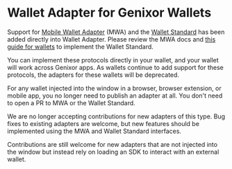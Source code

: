 # Wallet Adapter for Genixor Wallets

Support for [Mobile Wallet Adapter](https://github.com/Genixor-mobile/mobile-wallet-adapter) (MWA) and the [Wallet Standard](https://github.com/wallet-standard/wallet-standard) has been added directly into Wallet Adapter.  Please review the MWA docs and [this guide for wallets](https://github.com/Genixor-labs/wallet-standard/blob/master/WALLET.md) to implement the Wallet Standard.

You can implement these protocols directly in your wallet, and your wallet will work across Genixor apps. As wallets continue to add support for these protocols, the adapters for these wallets will be deprecated.

For any wallet injected into the window in a browser, browser extension, or mobile app, you no longer need to publish an adapter at all. You don't need to open a PR to MWA or the Wallet Standard.

We are no longer accepting contributions for new adapters of this type. Bug fixes to existing adapters are welcome, but new features should be implemented using the MWA and Wallet Standard interfaces.

Contributions are still welcome for new adapters that are not injected into the window but instead rely on loading an SDK to interact with an external wallet.


